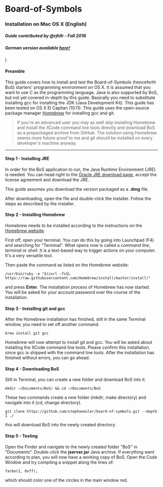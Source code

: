 # Board-of-Symbols

### Installation on Mac OS X (English)
##### Guide contributed by @rjhllr - Fall 2016
##### German version available [here!](./installing-on-os-x-de.md)
)

#### Preamble

This guide covers how to install and test the Board-of-Symbols (henceforth BoS) starters' programming environment on OS X. It is assumed that you want to use C as the programming language. Java is also supported by BoS, but not yet covered in-depth by this guide. Basically you need to substitute installing gcc for installing the JDK (Java Development Kit). This guide has been tested on OS X El Capitan (10.11).
This guide uses the open-source package manager [Homebrew](http://brew.sh/index.html) for installing gcc and git. 

> If you're an advanced user you may as well skip installing Homebrew and install the XCode command line tools directly and download BoS as a prepackaged archive from GitHub. The solution using Homebrew seems more future-proof to me and git should be installed on every developer's machine anyway.

---

#### Step 1 - Installing JRE

In order for the BoS application to run, the Java Runtime Environment (JRE) is needed. You can head right to the [Oracle JRE download page](http://www.oracle.com/technetwork/java/javase/downloads/jre8-downloads-2133155.html), accept the license agreement and download the JRE.

This guide assumes you download the version packaged as a **.dmg** file. 

After downloading, open the file and double-click the installer. Follow the steps as described by the installer.


#### Step 2 - Installing Homebrew

Homebrew needs to be installed according to the instructions on the [Homebrew website](http://brew.sh/index.html). 

First off, open your terminal. You can do this by going into Launchpad (F4) and searching for "Terminal". What opens now is called a *command line*, *terminal* or *shell*. It is a text-based way to trigger actions on your computer. It's a very versatile tool.

Then paste the command as listed on the Homebrew website:

    /usr/bin/ruby -e "$(curl -fsSL https://raw.githubusercontent.com/Homebrew/install/master/install)"

and press **Enter**. The installation process of Homebrew has now started. You will be asked for your account password over the course of the installation.


#### Step 3 - Installing git and gcc

After the Homebrew installation has finished, still in the same Terminal window, you need to set off another command.

    brew install git gcc

Homebrew will now attempt to install git and gcc. You will be asked about installing the XCode command line tools. Please confirm this installation, since gcc is shipped with the command line tools. After the installation has finished without errors, you can go ahead.

#### Step 4 - Downloading BoS

Still in Terminal, you can create a new folder and download BoS into it. 

    mkdir ~/Documents/BoS/ && cd ~/Documents/BoS

These two commands create a new folder (*mkdir*, make directory) and navigate into it (*cd*, change directory).

    git clone https://github.com/stephaneuler/board-of-symbols.git --depth 1 ./

this will download BoS into the newly created directory.

#### Step 5 - Testing

Open the Finder and navigate to the newly created folder "BoS" in "Documents". Double-click the **jserver.jar** Java archive. If everything went according to plan, you will now have a working copy of BoS. Open the Code Window and try compiling a snippet along the lines of:

    farbe(1, 0xff);

which should color one of the circles in the main window red.

